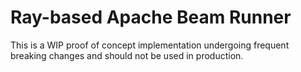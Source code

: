 Ray-based Apache Beam Runner
==========================
This is a WIP proof of concept implementation undergoing frequent breaking changes and should not be used in production.